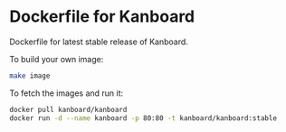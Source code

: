Dockerfile for Kanboard
=======================

Dockerfile for latest stable release of Kanboard.

To build your own image:

```bash
make image
```

To fetch the images and run it:

```bash
docker pull kanboard/kanboard
docker run -d --name kanboard -p 80:80 -t kanboard/kanboard:stable
```
